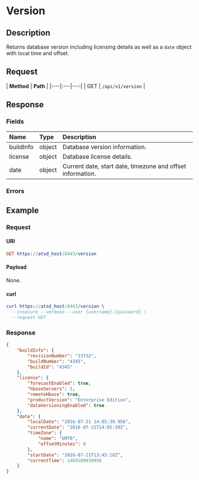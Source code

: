 # Version

## Description

Returns database version including licensing details as well as a `date` object with local time and offset.

## Request

| **Method** | **Path** | 
|:---|:---|---:|
| GET | `/api/v1/version` |

## Response

### Fields

| **Name** | **Type** | **Description** |
|:---|:---|:---|
| buildInfo  | object | Database version information. |
| license | object | Database license details.  |
| date | object | Current date, start date, timezone and offset information.  |

### Errors

## Example

### Request

#### URI

```elm
GET https://atsd_host:8443/version
```

#### Payload

None.

#### curl

```elm
curl https://atsd_host:8443/version \
  --insecure --verbose --user {username}:{password} \
  --request GET 
  ```
  
### Response

```json
{
	"buildInfo": {
		"revisionNumber": "13732",
		"buildNumber": "4345",
		"buildId": "4345"
	},
	"license": {
		"forecastEnabled": true,
		"hbaseServers": 5,
		"remoteHbase": true,
		"productVersion": "Enterprise Edition",
		"dataVersioningEnabled": true
	},
	"date": {
		"localDate": "2016-07-21 14:05:39.956",
		"currentDate": "2016-07-21T14:05:39Z",
		"timeZone": {
			"name": "GMT0",
			"offsetMinutes": 0
		},
		"startDate": "2016-07-21T13:45:18Z",
		"currentTime": 1469109939956
	}
}
```


